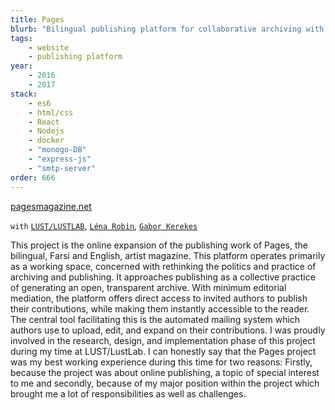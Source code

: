 ```yaml
---
title: Pages
blurb: "Bilingual publishing platform for collaborative archiving with automated mailing system and direct author access."
tags:
    - website
    - publishing platform
year:
    - 2016
    - 2017
stack:
    - es6
    - html/css
    - React
    - Nodejs
    - docker
    - "monogo-DB"
    - "express-js"
    - "smtp-server"
order: 666
---
```

[pagesmagazine.net](https://pagesmagazine.net)

`with` [`LUST/LUSTLAB`](https://lust.nl), [`Léna Robin`](https://linkedin.com/in/lenarobin), [`Gabor Kerekes`](https://krks.info/)

This project is the online expansion of the publishing work of Pages, the bilingual, Farsi and English, artist magazine. This platform operates primarily as a working space, concerned with rethinking the politics and practice of archiving and publishing. It approaches publishing as a collective practice of generating an open, transparent archive. With minimum editorial mediation, the platform offers direct access to invited authors to publish their contributions, while making them instantly accessible to the reader. The central tool facilitating this is the automated mailing system which authors use to upload, edit, and expand on their contributions.
I was proudly involved in the research, design, and implementation phase of this project during my time at LUST/LustLab. I can honestly say that the Pages project was my best working experience during this time for two reasons: Firstly, because the project was about online publishing, a topic of special interest to me and secondly, because of my major position within the project which brought me a lot of responsibilities as well as challenges.
